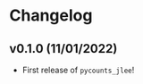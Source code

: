 # Changelog

<!--next-version-placeholder-->

## v0.1.0 (11/01/2022)

- First release of `pycounts_jlee`!